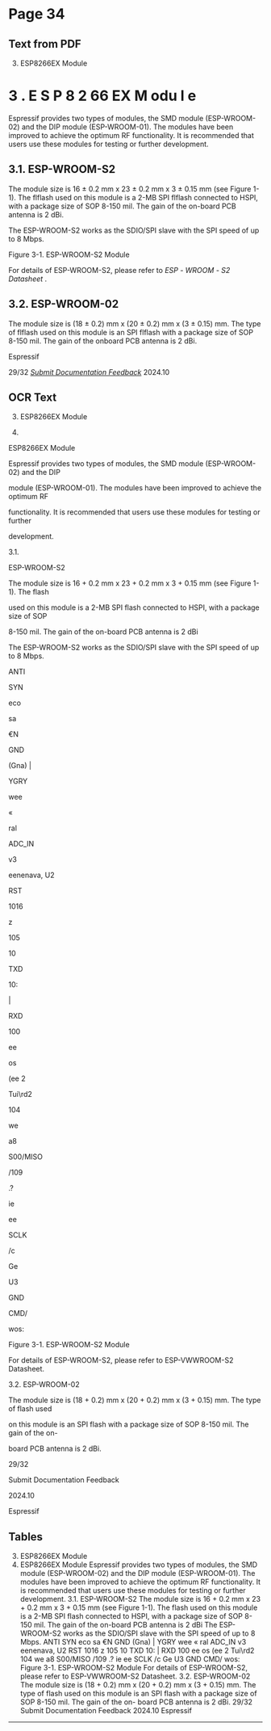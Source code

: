 # Page 34

## Text from PDF

3. ESP8266EX Module
# 3 . E S P 8 2 66 EX M odu l e

Espressif provides two types of modules, the SMD module (ESP-WROOM-02) and the DIP
module (ESP-WROOM-01). The modules have been improved to achieve the optimum RF
functionality. It is recommended that users use these modules for testing or further
development.
## 3.1. ESP-WROOM-S2


The module size is 16 ± 0.2 mm x 23 ± 0.2 mm x 3 ± 0.15 mm (see Figure 1-1). The flflash
used on this module is a 2-MB SPI flflash connected to HSPI, with a package size of SOP
8-150 mil. The gain of the on-board PCB antenna is 2 dBi.

The ESP-WROOM-S2 works as the SDIO/SPI slave with the SPI speed of up to 8 Mbps.

Figure 3-1. ESP-WROOM-S2 Module

For details of ESP-WROOM-S2, please refer to *ESP* *-* *WROOM* *-* *S2 Datasheet* .
## 3.2. ESP-WROOM-02


The module size is (18 ± 0.2) mm x (20 ± 0.2) mm x (3 ± 0.15) mm. The type of flflash used
on this module is an SPI flflash with a package size of SOP 8-150 mil. The gain of the onboard PCB antenna is 2 dBi.


Espressif


29/32
*[Submit Documentation Feedback](https://www.espressif.com/en/company/documents/documentation_feedback?docId=2667&sections=&version=2.8)* 2024.10



## OCR Text

3. ESP8266EX Module

3.

ESP8266EX Module

Espressif provides two types of modules, the SMD module (ESP-WROOM-02) and the DIP

module (ESP-WROOM-01). The modules have been improved to achieve the optimum RF

functionality. It is recommended that users use these modules for testing or further

development.

3.1.

ESP-WROOM-S2

The module size is 16 + 0.2 mm x 23 + 0.2 mm x 3 + 0.15 mm (see Figure 1-1). The flash

used on this module is a 2-MB SPI flash connected to HSPI, with a package size of SOP

8-150 mil. The gain of the on-board PCB antenna is 2 dBi

The ESP-WROOM-S2 works as the SDIO/SPI slave with the SPI speed of up to 8 Mbps.

ANTI

SYN

eco

sa

€N

GND

(Gna) |

YGRY

wee

«

ral

ADC_IN

v3

eenenava, U2

RST

1016

z

105

10

TXD

10:

|

RXD

100

ee

os

(ee 2

Tui\rd2

104

we

a8

S00/MISO

/109

.?

ie

ee

SCLK

/c

Ge

U3

GND

CMD/

wos:

Figure 3-1. ESP-WROOM-S2 Module

For details of ESP-WROOM-S2, please refer to ESP-VWWROOM-S2 Datasheet.

3.2. ESP-WROOM-02

The module size is (18 + 0.2) mm x (20 + 0.2) mm x (3 + 0.15) mm. The type of flash used

on this module is an SPI flash with a package size of SOP 8-150 mil. The gain of the on-

board PCB antenna is 2 dBi.

29/32

Submit Documentation Feedback

2024.10

Espressif

## Tables

3. ESP8266EX Module
3. ESP8266EX Module
Espressif provides two types of modules, the SMD module (ESP-WROOM-02) and the DIP
module (ESP-WROOM-01). The modules have been improved to achieve the optimum RF
functionality. It is recommended that users use these modules for testing or further
development.
3.1. ESP-WROOM-S2
The module size is 16 + 0.2 mm x 23 + 0.2 mm x 3 + 0.15 mm (see Figure 1-1). The flash
used on this module is a 2-MB SPI flash connected to HSPI, with a package size of SOP
8-150 mil. The gain of the on-board PCB antenna is 2 dBi
The ESP-WROOM-S2 works as the SDIO/SPI slave with the SPI speed of up to 8 Mbps.
ANTI
SYN
eco
sa €N GND (Gna) | YGRY
wee «
ral
ADC_IN v3
eenenava, U2 RST 1016
z
105 10
TXD 10:
|
RXD 100
ee os
(ee 2 Tui\rd2 104
we a8 S00/MISO /109
.? ie ee SCLK /c
Ge U3 GND CMD/ wos:
Figure 3-1. ESP-WROOM-S2 Module
For details of ESP-WROOM-S2, please refer to ESP-VWWROOM-S2 Datasheet.
3.2. ESP-WROOM-02
The module size is (18 + 0.2) mm x (20 + 0.2) mm x (3 + 0.15) mm. The type of flash used
on this module is an SPI flash with a package size of SOP 8-150 mil. The gain of the on-
board PCB antenna is 2 dBi.
29/32
Submit Documentation Feedback 2024.10 Espressif


---

